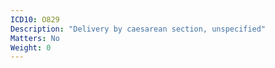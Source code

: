 ```yaml
---
ICD10: O829
Description: "Delivery by caesarean section, unspecified"
Matters: No
Weight: 0
---
```

